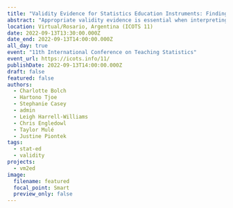 ```yaml
---
title: "Validity Evidence for Statistics Education Instruments: Findings and Best Practices"
abstract: "Appropriate validity evidence is essential when interpreting scores from tests and instruments. In statistics education, the application of modern measurement theory is limited and not well integrated into research as support for instrument interpretation. The Validity Evidence for Measurement in Mathematics Education project is documenting validity evidence for mathematics and statistics education instruments through a structured literature review to create a searchable instrument database. This paper highlights the status of the work documenting validity evidence for statistics education instruments measuring constructs such as teacher knowledge and attitudes. Many “custom” single-study measures incorporated items from multiple validated instruments and/or added new items without providing evidence for the new instrument. Preliminary information about the types of validity claims and evidence identified from standardized coding is reported."
location: Virtual/Rosario, Argentina (ICOTS 11)
date: 2022-09-13T13:30:00.000Z
date_end: 2022-09-13T14:00:00.000Z
all_day: true
event: "11th International Conference on Teaching Statistics"
event_url: https://icots.info/11/
publishDate: 2022-09-13T14:00:00.000Z
draft: false
featured: false
authors:
  - Charlotte Bolch
  - Hartono Tjoe
  - Stephanie Casey
  - admin
  - Leigh Harrell-Williams
  - Chris Engledowl
  - Taylor Mulé
  - Justine Piontek
tags:
  - stat-ed
  - validity
projects:
  - vm2ed
image:
  filename: featured
  focal_point: Smart
  preview_only: false
---
```

